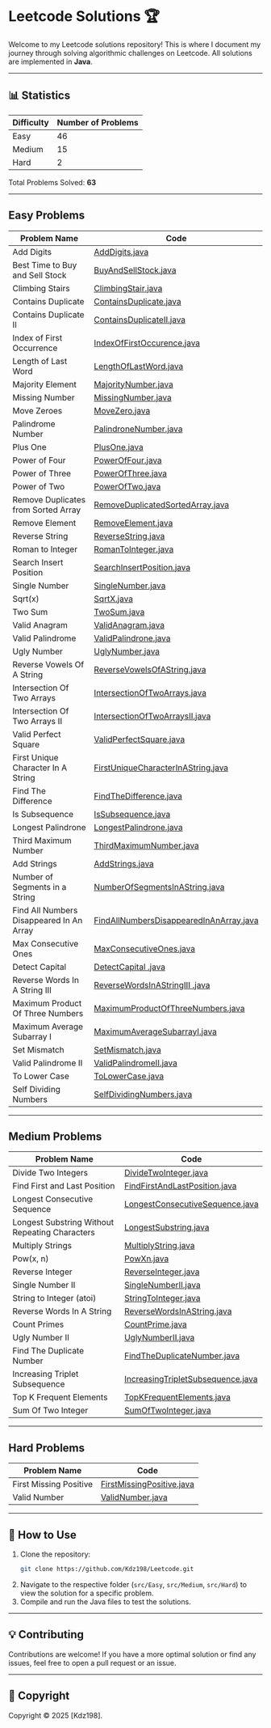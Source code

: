 # Leetcode Solutions 🏆

Welcome to my Leetcode solutions repository! This is where I document my journey through solving algorithmic challenges on Leetcode. All solutions are implemented in **Java**.

---

## 📊 Statistics

| Difficulty | Number of Problems | 
|------------|--------------------|
| Easy       | 46                 | 
| Medium     | 15                 | 
| Hard       | 2                  | 
        
Total Problems Solved: **63**

---

## Easy Problems

| Problem Name                             | Code                                                                                    |
|------------------------------------------|-----------------------------------------------------------------------------------------|
| Add Digits                               | [AddDigits.java](src/Easy/AddDigits.java)                                               |
| Best Time to Buy and Sell Stock          | [BuyAndSellStock.java](src/Easy/BuyAndSellStock.java)                                   |
| Climbing Stairs                          | [ClimbingStair.java](src/Easy/ClimbingStair.java)                                       |
| Contains Duplicate                       | [ContainsDuplicate.java](src/Easy/ContainsDuplicate.java)                               |
| Contains Duplicate II                    | [ContainsDuplicateII.java](src/Easy/ContainsDuplicateII.java)                           |
| Index of First Occurrence                | [IndexOfFirstOccurence.java](src/Easy/IndexOfFirstOccurence.java)                       |
| Length of Last Word                      | [LengthOfLastWord.java](src/Easy/LengthOfLastWord.java)                                 |
| Majority Element                         | [MajorityNumber.java](src/Easy/MajorityNumber.java)                                     |
| Missing Number                           | [MissingNumber.java](src/Easy/MissingNumber.java)                                       |
| Move Zeroes                              | [MoveZero.java](src/Easy/MoveZero.java)                                                 |
| Palindrome Number                        | [PalindroneNumber.java](src/Easy/PalindroneNumber.java)                                 |
| Plus One                                 | [PlusOne.java](src/Easy/PlusOne.java)                                                   |
| Power of Four                            | [PowerOfFour.java](src/Easy/PowerOfFour.java)                                           |
| Power of Three                           | [PowerOfThree.java](src/Easy/PowerOfThree.java)                                         |
| Power of Two                             | [PowerOfTwo.java](src/Easy/PowerOfTwo.java)                                             |
| Remove Duplicates from Sorted Array      | [RemoveDuplicatedSortedArray.java](src/Easy/RemoveDuplicatedSortedArray.java)           |
| Remove Element                           | [RemoveElement.java](src/Easy/RemoveElement.java)                                       |
| Reverse String                           | [ReverseString.java](src/Easy/ReverseString.java)                                       |
| Roman to Integer                         | [RomanToInteger.java](src/Easy/RomanToInteger.java)                                     |
| Search Insert Position                   | [SearchInsertPosition.java](src/Easy/SearchInsertPosition.java)                         |
| Single Number                            | [SingleNumber.java](src/Easy/SingleNumber.java)                                         |
| Sqrt(x)                                  | [SqrtX.java](src/Easy/SqrtX.java)                                                       |
| Two Sum                                  | [TwoSum.java](src/Easy/TwoSum.java)                                                     |
| Valid Anagram                            | [ValidAnagram.java](src/Easy/ValidAnagram.java)                                         |
| Valid Palindrome                         | [ValidPalindrone.java](src/Easy/ValidPalindrone.java)                                   |
| Ugly Number                              | [UglyNumber.java](src/Easy/UglyNumber.java)                                             |
| Reverse Vowels Of A String               | [ReverseVowelsOfAString.java](src/Easy/ReverseVowelsOfAString.java)                     |
| Intersection Of Two Arrays               | [IntersectionOfTwoArrays.java](src/Easy/IntersectionOfTwoArrays.java)                   |
| Intersection Of Two Arrays II            | [IntersectionOfTwoArraysII.java](src/Easy/IntersectionOfTwoArraysII.java)               |
| Valid Perfect Square                     | [ValidPerfectSquare.java](src/Easy/ValidPerfectSquare.java)                             |
| First Unique Character In A String       | [FirstUniqueCharacterInAString.java](src/Easy/FirstUniqueCharacterInAString.java)       |
| Find The Difference                      | [FindTheDifference.java](src/Easy/FindTheDifference.java)                               |
| Is Subsequence                           | [IsSubsequence.java](src/Easy/IsSubsequence.java)                                       |
| Longest Palindrone                       | [LongestPalindrone.java](src/Easy/LongestPalindrone.java)                               |
| Third Maximum Number                     | [ThirdMaximumNumber.java](src/Easy/ThirdMaximumNumber.java)                             |
| Add Strings                              | [AddStrings.java](src/Easy/AddStrings.java)                                             |
| Number of Segments in a String           | [NumberOfSegmentsInAString.java](src/Easy/NumberOfSegmentsInAString.java)               |
| Find All Numbers Disappeared In An Array | [FindAllNumbersDisappearedInAnArray.java](src/Easy/FindAllNumbersDisappearedInAnArray.java) |
| Max Consecutive Ones                     | [MaxConsecutiveOnes.java](src/Easy/MaxConsecutiveOnes.java)                             |
| Detect Capital                           | [DetectCapital .java](src/Easy/DetectCapital.java)                                      |
| Reverse Words In A String III            | [ReverseWordsInAStringIII .java](src/Easy/ReverseWordsInAStringIII.java)                |
| Maximum Product Of Three Numbers         | [MaximumProductOfThreeNumbers.java](src/Easy/MaximumProductOfThreeNumbers.java)         |
| Maximum Average Subarray I               | [MaximumAverageSubarrayI.java](src/Easy/MaximumAverageSubarrayI.java)         |
| Set Mismatch                             | [SetMismatch.java](src/Easy/SetMismatch.java)             |
| Valid Palindrome II                      | [ValidPalindromeII.java](src/Easy/ValidPalindromeII.java)             |
| To Lower Case                            | [ToLowerCase.java](src/Easy/ToLowerCase.java)             |
| Self Dividing Numbers                    | [SelfDividingNumbers.java](src/Easy/SelfDividingNumbers.java)             |


---

## Medium Problems

| Problem Name                                   | Code                                                                          |
|------------------------------------------------|-------------------------------------------------------------------------------|
| Divide Two Integers                            | [DivideTwoInteger.java](src/Medium/DivideTwoInteger.java)                     |
| Find First and Last Position                   | [FindFirstAndLastPosition.java](src/Medium/FindFirstAndLastPosition.java)     |
| Longest Consecutive Sequence                   | [LongestConsecutiveSequence.java](src/Medium/LongestConsecutiveSequence.java) |
| Longest Substring Without Repeating Characters | [LongestSubstring.java](src/Medium/LongestSubstring.java)                     |
| Multiply Strings                               | [MultiplyString.java](src/Medium/MultiplyString.java)                         |
| Pow(x, n)                                      | [PowXn.java](src/Medium/PowXn.java)                                           |
| Reverse Integer                                | [ReverseInteger.java](src/Medium/ReverseInteger.java)                         |
| Single Number II                               | [SingleNumberII.java](src/Medium/SingleNumberII.java)                         |
| String to Integer (atoi)                       | [StringToInteger.java](src/Medium/StringToInteger.java)                       |
| Reverse Words In A String                      | [ReverseWordsInAString.java](src/Medium/ReverseWordsInAString.java)           |
| Count Primes                                   | [CountPrime.java](src/Medium/CountPrime.java)                                 |
| Ugly Number II                                 | [UglyNumberII.java](src/Medium/UglyNumberII.java)                             |
| Find The Duplicate Number                      | [FindTheDuplicateNumber.java](src/Medium/FindTheDuplicateNumber.java)         |
| Increasing Triplet Subsequence                 | [IncreasingTripletSubsequence.java](src/Medium/IncreasingTripletSubsequence.java)         |
| Top K Frequent Elements                        | [TopKFrequentElements.java](src/Medium/TopKFrequentElements.java)         |
| Sum Of Two Integer                             | [SumOfTwoInteger.java](src/Medium/SumOfTwoInteger.java)         |

---

## Hard Problems

| Problem Name                        | Code                                                                                  |
|-------------------------------------|---------------------------------------------------------------------------------------|
| First Missing Positive              | [FirstMissingPositive.java](src/Hard/FirstMissingPositive.java)                       |
| Valid Number                        | [ValidNumber.java](src/Hard/ValidNumber.java)                                         |

---

## 📌 How to Use

1. Clone the repository:
   ```bash
   git clone https://github.com/Kdz198/Leetcode.git
   ```
2. Navigate to the respective folder (`src/Easy`, `src/Medium`, `src/Hard`) to view the solution for a specific problem.
3. Compile and run the Java files to test the solutions.

---

## 💡 Contributing

Contributions are welcome! If you have a more optimal solution or find any issues, feel free to open a pull request or an issue.

---

## 📜 Copyright

Copyright © 2025 [Kdz198].
